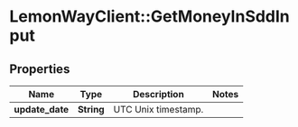 # LemonWayClient::GetMoneyInSddInput

## Properties
Name | Type | Description | Notes
------------ | ------------- | ------------- | -------------
**update_date** | **String** | UTC Unix timestamp. | 


